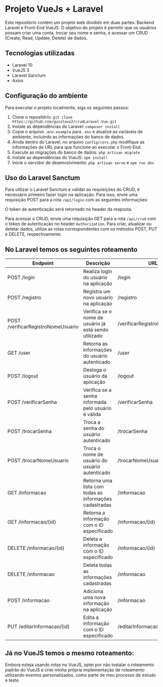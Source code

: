 <h1>Projeto VueJs + Laravel</h1>
<p>Este repositório contém um projeto web dividido em duas partes: Backend Laravel e Front-End VueJS. O objetivo do
    projeto é permitir que os usuários possam criar uma conta, trocar seu nome e senha, e acessar um CRUD (Create, Read,
    Update, Delete) de dados.</p>
<h2>Tecnologias utilizadas</h2>
<ul>
    <li>Laravel 10</li>
    <li>VueJS 3</li>
    <li>Laravel Sanctum</li>
    <li>Axios</li>
</ul>
<h2>Configuração do ambiente</h2>
<p>Para executar o projeto localmente, siga os seguintes passos:</p>
<ol>
    <li>Clone o repositório: <code>git clone https://github.com/guzztavo2/crudLaravel-Vue.git</code></li>
    <li>Instale as dependências do Laravel: <code>composer install</code></li>
    <li>Copie o arquivo <code>.env.example</code> para <code>.env</code> e atualize as variáveis de ambiente, incluindo
        as informações do banco de dados.</li>
    <li>
        Ainda dentro do Laravel, no arquivo <code>config/cors.php</code> modifique as informações de URL para que
        funcione ao executar o Front-End.
    </li>
    <li>Execute as migrações do banco de dados: <code>php artisan migrate</code></li>
    <li>Instale as dependências do VueJS: <code>npm install</code></li>
    <li>Inicie o servidor de desenvolvimento: <code>php artisan serve</code> e <code>npm run dev</code></li>
</ol>
<h2>Uso do Laravel Sanctum</h2>
<p>Para utilizar o Laravel Sanctum e validar as requisições do CRUD, é necessário primeiro fazer login na aplicação.
    Para isso, envie uma requisição POST para a rota <code>/api/login</code> com as seguintes informações:</p>
<p>O token de autenticação será retornado no header da resposta.</p>
<p>Para acessar o CRUD, envie uma requisição GET para a rota <code>/api/crud</code> com o token de autenticação no
    header <code>Authorization</code>. Para criar, atualizar ou deletar dados, utilize as rotas correspondentes com os
    métodos POST, PUT e DELETE, respectivamente.</p>

<h2>No Laravel temos os seguintes roteamento</h2>
<table>
    <thead>
        <tr>
            <th>Endpoint</th>
            <th>Descrição</th>
            <th>URL</th>
        </tr>
    </thead>
    <tbody>
        <tr>
            <td>POST /login</td>
            <td>Realiza login do usuário na aplicação</td>
            <td>/login</td>
        </tr>
        <tr>
            <td>POST /registro</td>
            <td>Registra um novo usuário na aplicação</td>
            <td>/registro</td>
        </tr>
        <tr>
            <td>POST /verificarRegistroNomeUsuario</td>
            <td>Verifica se o nome de usuário já está sendo utilizado</td>
            <td>/verificarRegistroNomeUsuario</td>
        </tr>
        <tr>
            <td>GET /user</td>
            <td>Retorna as informações do usuário autenticado</td>
            <td>/user</td>
        </tr>
        <tr>
            <td>POST /logout</td>
            <td>Desloga o usuário da aplicação</td>
            <td>/logout</td>
        </tr>
        <tr>
            <td>POST /verificarSenha</td>
            <td>Verifica se a senha informada pelo usuário é válida</td>
            <td>/verificarSenha</td>
        </tr>
        <tr>
            <td>POST /trocarSenha</td>
            <td>Troca a senha do usuário autenticado</td>
            <td>/trocarSenha</td>
        </tr>
        <tr>
            <td>POST /trocarNomeUsuario</td>
            <td>Troca o nome de usuário do usuário autenticado</td>
            <td>/trocarNomeUsuario</td>
        </tr>
        <tr>
            <td>GET /informacao</td>
            <td>Retorna uma lista com todas as informações cadastradas</td>
            <td>/informacao</td>
        </tr>
        <tr>
            <td>GET /informacao/{id}</td>
            <td>Retorna a informação com o ID especificado</td>
            <td>/informacao/{id}</td>
        </tr>
        <tr>
            <td>DELETE /informacao/{id}</td>
            <td>Deleta a informação com o ID especificado</td>
            <td>/informacao/{id}</td>
        </tr>
        <tr>
            <td>DELETE /informacao</td>
            <td>Deleta todas as informações cadastradas</td>
            <td>/informacao</td>
        </tr>
        <tr>
            <td>POST /informacao</td>
            <td>Adiciona uma nova informação na aplicação</td>
            <td>/informacao</td>
        </tr>
        <tr>
            <td>PUT /editarInformacao/{id}</td>
            <td>Edita a informação com o ID especificado</td>
            <td>/editarInformacao/{id}</td>
        </tr>
    </tbody>
</table>

<h2>Já no VueJS temos o mesmo roteamento:</h2>
<p>Embora esteja usando rotas no VueJS, optei por não instalar o roteamento padrão do VueJS e criei minha própria
    implementação de roteamento utilizando eventos personalizados, como parte de meu processo de estudo e teste.</p>
